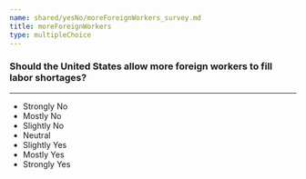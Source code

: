 ```yaml
---
name: shared/yesNo/moreForeignWorkers_survey.md
title: moreForeignWorkers
type: multipleChoice
---
```


### Should the United States allow more foreign workers to fill labor shortages?

---

- Strongly No
- Mostly No
- Slightly No
- Neutral
- Slightly Yes
- Mostly Yes
- Strongly Yes

